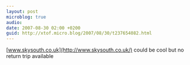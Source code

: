 ```yaml
---
layout: post
microblog: true
audio: 
date: 2007-08-30 02:00 +0200
guid: http://xtof.micro.blog/2007/08/30/t237654082.html
---
```

[www.skysouth.co.uk](http://www.skysouth.co.uk/) could be cool but no return trip available
